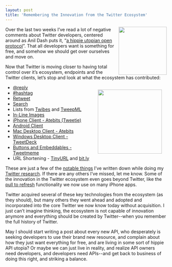 ```yaml
---
layout: post
title: 'Remembering the Innovation from the Twitter Ecosystem'
---
```

<p><a title="Twitter" href="http://www.twitter.com/" target="_blank"><img src="http://kinlane-productions.s3.amazonaws.com/twitter/twitter-bird-blue-on-white.png" alt="" width="150" align="right" /></a>Over the last two weeks I&rsquo;ve read a lot of negative comments about Twitter developers, centered around as Anil Dash puts it, &ldquo;<a href="http://dashes.com/anil/2012/07/why-your-complaint-about-twitter-is-wrong.html">a hippie utopian open protocol</a>&rdquo;.  That all developers want is something for free, and somehow we should get over ourselves and move on.</p>
<p>Now that Twitter is moving closer to having total control over it&rsquo;s ecosystem, endpoints and the Twitter clients, let&rsquo;s stop and look at what the ecosystem has contributed:</p>
<p><img style="padding: 15px;" src="http://kinlane-productions.s3.amazonaws.com/twitter/tweetie.png" alt="" width="200" align="right" /></p>
<ul class="mainlist">
<li><a href="http://anarchogeek.com/2012/07/09/origin-of-the-reply-digging-through-twitters-history/" target="_blank">@reply</a></li>
<li><a href="http://gigaom.com/2010/04/30/the-short-and-illustrious-history-of-twitter-hashtags/" target="_blank">#hashtag</a></li>
<li><a href="http://www.mediabistro.com/alltwitter/first-retweet_b6032" target="_blank">Retweet</a></li>
<li><a href="http://techcrunch.com/2008/07/15/confirmed-twitter-acquires-summize-search-engine/" target="_blank">Search</a></li>
<li>Lists from&nbsp;<a href="http://www.crunchbase.com/company/twibes" target="_blank">Twibes</a> and <a href="http://www.crunchbase.com/company/tweepml" target="_blank">TweepML</a></li>
<li><a href="ttp://paulbrown.us/blog/2009/09/03/brizzly-a-fresh-new-way-to-use-twitter/" target="_blank">In-Line Images</a></li>
<li><a href="http://www.atebits.com/" target="_blank">iPhone Client - Atebits (Tweetie)</a></li>
<li><a href="http://techcrunch.com/2012/03/27/pull-to-refresh-the-patent/" target="_blank">Android Client</a></li>
<li><a href="http://www.atebits.com/" target="_blank">Mac Desktop Client - Atebits</a></li>
<li><a href="http://www.tweetdeck.com" target="_blank">Windows Desktop Client - TweetDeck</a></li>
<li><a href="http://tweetmeme.com/about/retweet_button/" target="_blank">Buttons and Embeddables - Tweetmeme</a></li>
<li>URL Shortening - <a href="http://tinyurl.com/" target="_blank">TinyURL</a> and <a href="http://bit.ly" target="_blank">bit.ly</a></li>
</ul>
<p>These are just a few of the <span style="text-decoration: underline;">notable things</span> I&rsquo;ve written down while doing my <a title="Twitter Research" href="http://twitter.apivoice.com">Twitter research</a>.  If there are any others I&rsquo;ve missed, let me know.  Some of the innovation in the Twitter ecosystem even goes beyond Twitter, like the <a title="pull to refresh" href="http://techcrunch.com/2012/03/27/pull-to-refresh-the-patent/">pull to refresh</a> functionality we now use on many iPhone apps.</p>
<p>Twitter acquired several of these key technologies from the ecosystem (as they should), but many others they went ahead and adopted and incorporated into the core Twitter we now know today without acquisition.  I just can&rsquo;t imagine thinking, the ecosystem is not capable of innovation anymore and everything should be created by Twitter--when you remember the full history of Twitter.</p>
<p>May I should start writing a post about every new API, who desperately is seeking developers to use their brand new resource, and complain about how they just want everything for free, and are living in some sort of hippie API utopia?  Or maybe we can just live in reality, and realize API owners need developers, and developers need APIs--and get back to business of doing this right, and striking a balance.</p>
